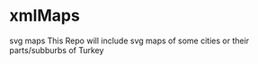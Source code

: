 xmlMaps
=======

svg maps
This Repo will include svg maps of some cities or their parts/subburbs of Turkey
